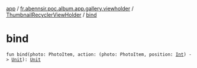[app](../../index.md) / [fr.abennsir.poc.album.app.gallery.viewholder](../index.md) / [ThumbnailRecyclerViewHolder](index.md) / [bind](./bind.md)

# bind

`fun bind(photo: PhotoItem, action: (photo: PhotoItem, position: `[`Int`](https://kotlinlang.org/api/latest/jvm/stdlib/kotlin/-int/index.html)`) -> `[`Unit`](https://kotlinlang.org/api/latest/jvm/stdlib/kotlin/-unit/index.html)`): `[`Unit`](https://kotlinlang.org/api/latest/jvm/stdlib/kotlin/-unit/index.html)